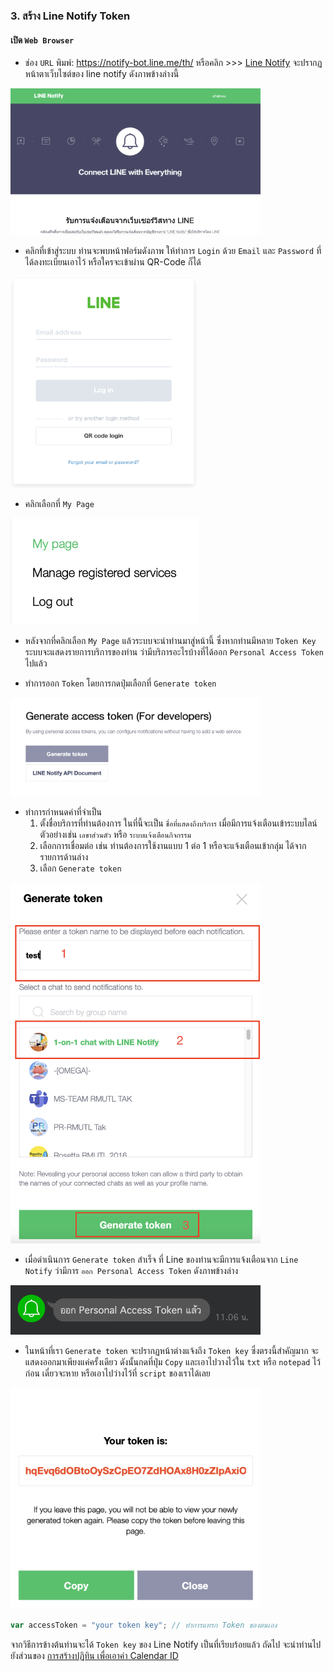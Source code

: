 ### 3. สร้าง Line Notify Token
#### เปิด `Web Browser` 
- ช่อง `URL` พิมพ์: https://notify-bot.line.me/th/ หรือคลิก >>> [Line Notify](https://notify-bot.line.me/th/) จะปรากฏหน้าตาเว็บไซต์ของ line notify ดังภาพข้างล่างนี้

<img src="https://github.com/zepultula/line_alert_calendar_auto/blob/main/images/line-notify-login.png" width="400">

- คลิกที่เข้าสู่ระบบ ท่านจะพบหน้าฟอร์มดังภาพ ให้ทำการ `Login` ด้วย `Email` และ `Password` ที่ได้ลงทะเบียนเอาไว้ หรือใครจะเข้าผ่าน QR-Code ก็ได้

<img src="https://github.com/zepultula/line_alert_calendar_auto/blob/main/images/form-login.png" width="300">

- คลิกเลือกที่ `My Page`

<img src="https://github.com/zepultula/line_alert_calendar_auto/blob/main/images/mypage.png" width="300">

- หลังจากที่คลิกเลือก `My Page` แล้วระบบจะนำท่านมาสู่หน้านี้ ซึ่งหากท่านมีหลาย `Token Key` ระบบจะแสดงรายการบริการของท่าน ว่ามีบริการอะไรบ้างที่ได้ออก `Personal Access Token` ไปแล้ว

- ทำการออก `Token` โดยการกดปุ่มเลือกที่ `Generate token`

<img src="https://github.com/zepultula/line_alert_calendar_auto/blob/main/images/gentoken.png" width="400">

- ทำการกำหนดค่าที่จำเป็น
    1. ตั้งชื่อบริการที่ท่านต้องการ ในที่นี้จะเป็น `ชื่อที่แสดงถึงบริการ` เมื่อมีการแจ้งเตือนเข้าระบบไลน์ ตัวอย่างเช่น `เลขาส่วนตัว` หรือ `ระบบแจ้งเตือนกิจกรรม`
    2. เลือกการเชื่อมต่อ เช่น ท่านต้องการใช้งานแบบ 1 ต่อ 1 หรือจะแจ้งเตือนเข้ากลุ่ม ได้จากรายการด้านล่าง
    3. เลือก `Generate token`

<img src="https://github.com/zepultula/line_alert_calendar_auto/blob/main/images/gentoken-2.png" width="400">

- เมื่อดำเนินการ `Generate token` สำเร็จ ที่ Line ของท่านจะมีการแจ้งเตือนจาก `Line Notify` ว่ามีการ `ออก Personal Access Token` ดังภาพข้างล่าง

<img src="https://github.com/zepultula/line_alert_calendar_auto/blob/main/images/gentoken-3.png" width="400">

- ในหน้าที่เรา `Generate token` จะปรากฏหน้าต่างแจ้งถึง `​Token key` ซึ่งตรงนี้สำคัญมาก จะแสดงออกมาเพียงแค่ครั้งเดียว ดังนั้นกดที่ปุ่ม `Copy` และเอาไปวางไว้ใน `txt` หรือ `notepad` ไว้ก่อน เดี๋ยวจะหาย หรือเอาไปว่างไว้ที่ `script` ของเราได้เลย 

<img src="https://raw.githubusercontent.com/zepultula/line_alert_calendar_auto/main/images/finish.png" alt="Logo" width="400"/>

```javascript
var accessToken = "your token key"; // ทำการแทรก Token ของตนเอง
```

จากวิธีการข้างต้นท่านจะได้ `Token key` ของ Line Notify เป็นที่เรียบร้อยแล้ว ถัดไป จะนำท่านไปยังส่วนของ [การสร้างปฏิทิน เพื่อเอาค่า Calendar ID](04-การสร้าง-Google-Calendar.md)